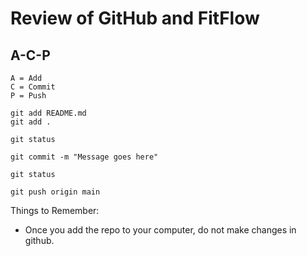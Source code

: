 # Review of GitHub and FitFlow

## A-C-P

```git
A = Add
C = Commit 
P = Push

git add README.md
git add .

git status

git commit -m "Message goes here"

git status

git push origin main
```

Things to Remember:
- Once you add the repo to your computer, do not make changes in github.

